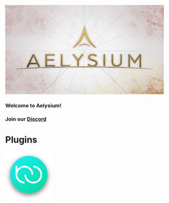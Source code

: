 ![Aelysium Wordmark Image](https://github.com/Aelysium-Group/.github/blob/main/profile/wordmark-material-background.jpg?raw=true)
### Welcome to Aelysium!
### Join our [Discord](https://join.aelysium.group/)

# Plugins
[![RustyConnector Icon](https://github.com/Aelysium-Group/.github/blob/main/images/rustyconnector-button.png?raw=true)](https://github.com/Aelysium-Group/rusty-connector)
